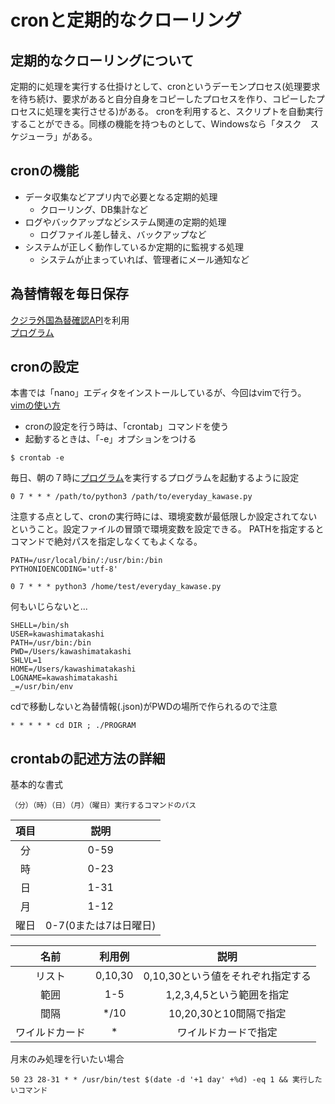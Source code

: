 # cronと定期的なクローリング
## 定期的なクローリングについて
定期的に処理を実行する仕掛けとして、cronというデーモンプロセス(処理要求を待ち続け、要求があると自分自身をコピーしたプロセスを作り、コピーしたプロセスに処理を実行させる)がある。
cronを利用すると、スクリプトを自動実行することができる。同様の機能を持つものとして、Windowsなら「タスク　スケジューラ」がある。

## cronの機能
- データ収集などアプリ内で必要となる定期的処理
  - クローリング、DB集計など
- ログやバックアップなどシステム関連の定期的処理
  - ログファイル差し替え、バックアップなど
- システムが正しく動作しているか定期的に監視する処理
  - システムが止まっていれば、管理者にメール通知など

## 為替情報を毎日保存
[クジラ外国為替確認API](http://api.aoikujira.com/kawase/)を利用  
[プログラム](./programs/everyday_kawase.py)

## cronの設定
本書では「nano」エディタをインストールしているが、今回はvimで行う。  
[vimの使い方](http://qiita.com/honeniq/items/201156650310c4968c3a)
- cronの設定を行う時は、「crontab」コマンドを使う
- 起動するときは、「-e」オプションをつける

~~~
$ crontab -e
~~~

毎日、朝の７時に[プログラム](./programs/everyday_kawase.py)を実行するプログラムを起動するように設定

~~~
0 7 * * * /path/to/python3 /path/to/everyday_kawase.py
~~~

注意する点として、cronの実行時には、環境変数が最低限しか設定されてないということ。設定ファイルの冒頭で環境変数を設定できる。
PATHを指定するとコマンドで絶対パスを指定しなくてもよくなる。

~~~
PATH=/usr/local/bin/:/usr/bin:/bin
PYTHONIOENCODING='utf-8'

0 7 * * * python3 /home/test/everyday_kawase.py
~~~

何もいじらないと...

~~~
SHELL=/bin/sh
USER=kawashimatakashi
PATH=/usr/bin:/bin
PWD=/Users/kawashimatakashi
SHLVL=1
HOME=/Users/kawashimatakashi
LOGNAME=kawashimatakashi
_=/usr/bin/env
~~~
cdで移動しないと為替情報(.json)がPWDの場所で作られるので注意
~~~
* * * * * cd DIR ; ./PROGRAM
~~~

## crontabの記述方法の詳細
基本的な書式

~~~
（分）（時）（日）（月）（曜日）実行するコマンドのパス
~~~

|項目|説明|
|:--:|:--:|
|分|0-59|
|時|0-23|
|日|1-31|
|月|1-12|
|曜日|0-7(0または7は日曜日)|

|名前|利用例|説明|
|:--:|:--:|:--:|
|リスト|0,10,30|0,10,30という値をそれぞれ指定する|
|範囲|1-5|1,2,3,4,5という範囲を指定|
|間隔|*/10|10,20,30と10間隔で指定|
|ワイルドカード|*|ワイルドカードで指定|

月末のみ処理を行いたい場合
~~~
50 23 28-31 * * /usr/bin/test $(date -d '+1 day' +%d) -eq 1 && 実行したいコマンド
~~~
